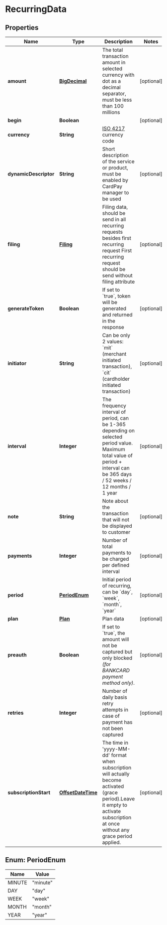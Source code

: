 
# RecurringData

## Properties
Name | Type | Description | Notes
------------ | ------------- | ------------- | -------------
**amount** | [**BigDecimal**](BigDecimal.md) | The total transaction amount in selected currency with dot as a decimal separator, must be less than 100 millions |  [optional]
**begin** | **Boolean** |  |  [optional]
**currency** | **String** | [ISO 4217](https://en.wikipedia.org/wiki/ISO_4217) currency code | 
**dynamicDescriptor** | **String** | Short description of the service or product, must be enabled by CardPay manager to be used |  [optional]
**filing** | [**Filing**](Filing.md) | Filing data, should be send in all recurring requests besides first recurring request First recurring request should be send without filing attribute |  [optional]
**generateToken** | **Boolean** | If set to &#x60;true&#x60;, token will be generated and returned in the response |  [optional]
**initiator** | **String** | Can be only 2 values: &#x60;mit&#x60; (merchant initiated transaction), &#x60;cit&#x60; (cardholder initiated transaction) |  [optional]
**interval** | **Integer** | The frequency interval of period, can be 1-365 depending on selected period value. Maximum total value of period + interval can be 365 days / 52 weeks / 12 months / 1 year |  [optional]
**note** | **String** | Note about the transaction that will not be displayed to customer |  [optional]
**payments** | **Integer** | Number of total payments to be charged per defined interval |  [optional]
**period** | [**PeriodEnum**](#PeriodEnum) | Initial period of recurring, can be &#x60;day&#x60;, &#x60;week&#x60;, &#x60;month&#x60;, &#x60;year&#x60; |  [optional]
**plan** | [**Plan**](Plan.md) | Plan data |  [optional]
**preauth** | **Boolean** | If set to &#x60;true&#x60;, the amount will not be captured but only blocked *(for BANKCARD payment method only)*. |  [optional]
**retries** | **Integer** | Number of daily basis retry attempts in case of payment has not been captured |  [optional]
**subscriptionStart** | [**OffsetDateTime**](OffsetDateTime.md) | The time in &#39;yyyy-MM-dd&#39; format when subscription will actually become activated (grace period).Leave it empty to activate subscription at once without any grace period applied. |  [optional]


<a name="PeriodEnum"></a>
## Enum: PeriodEnum
Name | Value
---- | -----
MINUTE | &quot;minute&quot;
DAY | &quot;day&quot;
WEEK | &quot;week&quot;
MONTH | &quot;month&quot;
YEAR | &quot;year&quot;



